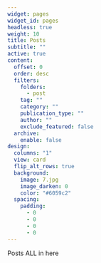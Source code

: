 ```yaml
---
widget: pages
widget_id: pages
headless: true
weight: 10
title: Posts
subtitle: ""
active: true
content:
  offset: 0
  order: desc
  filters:
    folders:
      - post
    tag: ""
    category: ""
    publication_type: ""
    author: ""
    exclude_featured: false
  archive:
    enable: false
design:
  columns: "1"
  view: card
  flip_alt_rows: true
  background:
    image: 7.jpg
    image_darken: 0
    color: "#6059c2"
  spacing:
    padding:
      - 0
      - 0
      - 0
      - 0
---
```

Posts ALL in here